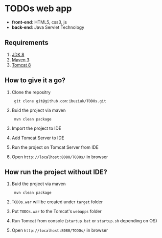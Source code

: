 # TODOs web app

* **front-end**: HTML5, css3, js
* **back-end**: Java Servlet Technology
	
## Requirements

1. [JDK 8](http://www.oracle.com/technetwork/java/javase/downloads/jdk8-downloads-2133151.html)
2. [Maven 3](http://maven.apache.org/)
4. [Tomcat 8](https://tomcat.apache.org/download-80.cgi)


## How to give it a go?

1. Clone the repositry
        
        git clone git@github.com:ibuziuk/TODOs.git
        
2. Buid the project via maven
        
        mvn clean package
        
3. Import the project to IDE
        
4. Add Tomcat Server to IDE
        
5. Run the project on Tomcat Server from IDE

6. Open `http://localhost:8080/TODOs/` in browser


## How run the project without IDE?
        
1. Buid the project via maven
        
        mvn clean package
        
2. `TODOs.war` will be created under `target` folder
        
3. Put `TODOs.war` to the Tomcat's `webapps` folder
        
4. Run Tomcat from console (`startup.bat` or `startup.sh` depending on OS)

5. Open `http://localhost:8080/TODOs/` in browser
